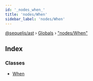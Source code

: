 ```yaml
---
id: '_nodes_when_'
title: 'nodes/When'
sidebar_label: 'nodes/When'
---
```


[@sequeljs/ast](../index.md) › [Globals](../globals.md) ›
["nodes/When"](_nodes_when_.md)

## Index

### Classes

- [When](../classes/_nodes_when_.when.md)
